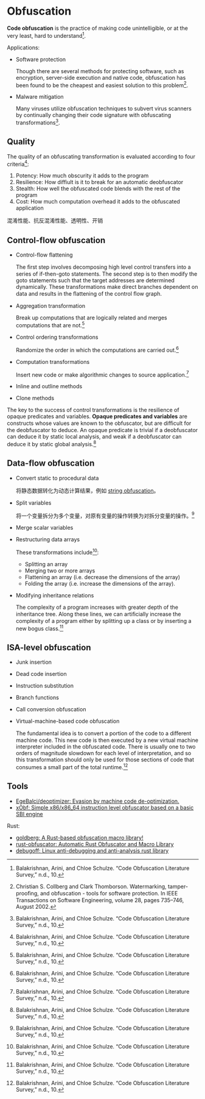 # Obfuscation
**Code obfuscation** is the practice of making code unintelligible, or at the very least, hard to understand[^survey].

Applications:
- Software protection
  
  Though there are several methods for protecting software, such as encryption, server-side execution and native code, obfuscation has been found to be the cheapest and easiest solution to this problem[^protect].
- Malware mitigation

  Many viruses utilize obfuscation techniques to subvert virus scanners by continually changing their code signature with obfuscating transformations[^survey].

## Quality
The quality of an obfuscating transformation is evaluated according to four criteria[^survey]:
1. Potency: How much obscurity it adds to the program
2. Resilience: How diffiult is it to break for an automatic deobfuscator
3. Stealth: How well the obfuscated code blends with the rest of the program
4. Cost: How much computation overhead it adds to the obfuscated application

混淆性能、抗反混淆性能、透明性、开销

## Control-flow obfuscation
- Control-flow flattening

  The ﬁrst step involves decomposing high level control transfers into a series of if-then-goto statements. The second step is to then modify the goto statements such that the target addresses are determined dynamically. These transformations make direct branches dependent on data and results in the ﬂattening of the control ﬂow graph.
- Aggregation transformation

  Break up computations that are logically related and merges computations that are not.[^survey]
- Control ordering transformations

  Randomize the order in which the computations are carried out.[^survey]
- Computation transformations

  Insert new code or make algorithmic changes to source application.[^survey]
- Inline and outline methods
- Clone methods

The key to the success of control transformations is the resilience of opaque predicates and variables. **Opaque predicates and variables** are constructs whose values are known to the obfuscator, but are diﬃcult for the deobfuscator to deduce. An opaque predicate is trivial if a deobfuscator can deduce it by static local analysis, and weak if a deobfuscator can deduce it by static global analysis.[^survey]

## Data-flow obfuscation
- Convert static to procedural data
  
  将静态数据转化为动态计算结果，例如 [string obfuscation](Data/String.md)。
- Split variables
  
  将一个变量拆分为多个变量，对原有变量的操作转换为对拆分变量的操作。[^survey]
- Merge scalar variables
- Restructuring data arrays

  These transformations include[^survey]:
  - Splitting an array
  - Merging two or more arrays
  - Flattening an array (i.e. decrease
the dimensions of the array)
  - Folding the array (i.e. increase the dimensions of the array).
- Modifying inheritance relations

  The complexity of a program increases with greater depth of the inheritance tree. Along these lines, we can artiﬁcially increase the complexity of a program either by splitting up a class or by inserting a new bogus class.[^survey]

## ISA-level obfuscation
- Junk insertion
- Dead code insertion
- Instruction substitution
- Branch functions
- Call conversion obfuscation
- Virtual-machine-based code obfuscation

  The fundamental idea is to convert a portion of the code to a diﬀerent machine code. This new code is then executed by a new virtual machine interpreter included in the obfuscated code. There is usually one to two orders of magnitude slowdown for each level of interpretation, and so this transformation should only be used for those sections of code that consumes a small part of the total runtime.[^survey]

## Tools
- [EgeBalci/deoptimizer: Evasion by machine code de-optimization.](https://github.com/EgeBalci/deoptimizer)
- [xObf: Simple x86/x86\_64 instruction level obfuscator based on a basic SBI engine](https://github.com/d35ha/xObf)

Rust:
- [goldberg: A Rust-based obfuscation macro library!](https://github.com/frank2/goldberg)
- [rust-obfuscator: Automatic Rust Obfuscator and Macro Library](https://github.com/dronavallipranav/rust-obfuscator)
- [debugoff: Linux anti-debugging and anti-analysis rust library](https://github.com/0xor0ne/debugoff)


[^survey]: Balakrishnan, Arini, and Chloe Schulze. “Code Obfuscation Literature Survey,” n.d., 10.
[^protect]: Christian S. Collberg and Clark Thomborson. Watermarking, tamper-prooﬁng, and obfuscation - tools for software protection. In IEEE Transactions on Software Engineering, volume 28, pages 735–746, August 2002.